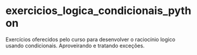 # exercicios_logica_condicionais_python

Exercícios oferecidos pelo curso para desenvolver o raciocínio logico usando condicionais.
Aproveirando e tratando exceções.

